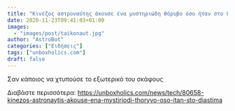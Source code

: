 ```yaml
---
title: "Κινέζος αστροναύτης άκουσε ένα μυστηριώδη θόρυβο όσο ήταν στο διάστημα"
date: 2020-11-23T09:41:03+01:00
images:
  - "images/post/taikonaut.jpg"
author: "AstroBot"
categories: ["Ειδήσεις"]
tags: ["unboxholics.com"]
draft: false
---
```


Σαν κάποιος να χτυπούσε το εξωτερικό του σκάφους

Διαβάστε περισσότερα: https://unboxholics.com/news/tech/80658-kinezos-astronaytis-akouse-ena-mystiriodi-thoryvo-oso-itan-sto-diastima
